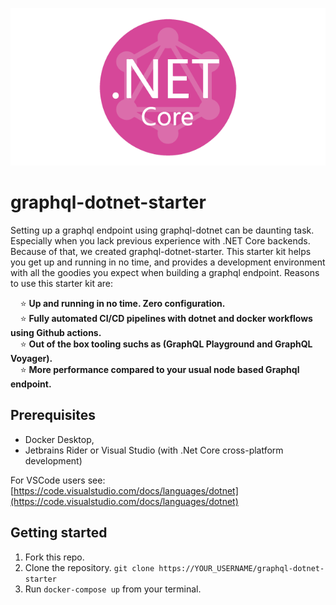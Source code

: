 ![graphql-dotnet-starter-logo](https://github.com/verduijn-it/graphql-dotnet-starter/blob/master/dotnet-graphql-logo.png)
# graphql-dotnet-starter

Setting up a graphql endpoint using graphql-dotnet can be daunting task. Especially when you lack previous experience with .NET Core backends. Because of that, we created graphql-dotnet-starter. This starter kit helps you get up and running in no time, and provides a development environment with all the goodies you expect when building a graphql endpoint. Reasons to use this starter kit are:

&nbsp;&nbsp;&nbsp;&nbsp;⭐  **Up and running in no time. Zero configuration.**  
&nbsp;&nbsp;&nbsp;&nbsp;⭐  **Fully automated CI/CD pipelines with dotnet and docker workflows using Github actions.**  
&nbsp;&nbsp;&nbsp;&nbsp;⭐  **Out of the box tooling suchs as (GraphQL Playground and GraphQL Voyager).**  
&nbsp;&nbsp;&nbsp;&nbsp;⭐  **More performance compared to your usual node based Graphql endpoint.**  

## Prerequisites

* Docker Desktop, 
* Jetbrains Rider or Visual Studio (with .Net Core cross-platform development)

For VSCode users see:
[https://code.visualstudio.com/docs/languages/dotnet](https://code.visualstudio.com/docs/languages/dotnet)

## Getting started

1. Fork this repo. 
2. Clone the repository. `git clone https://YOUR_USERNAME/graphql-dotnet-starter`
1. Run `docker-compose up` from your terminal.
